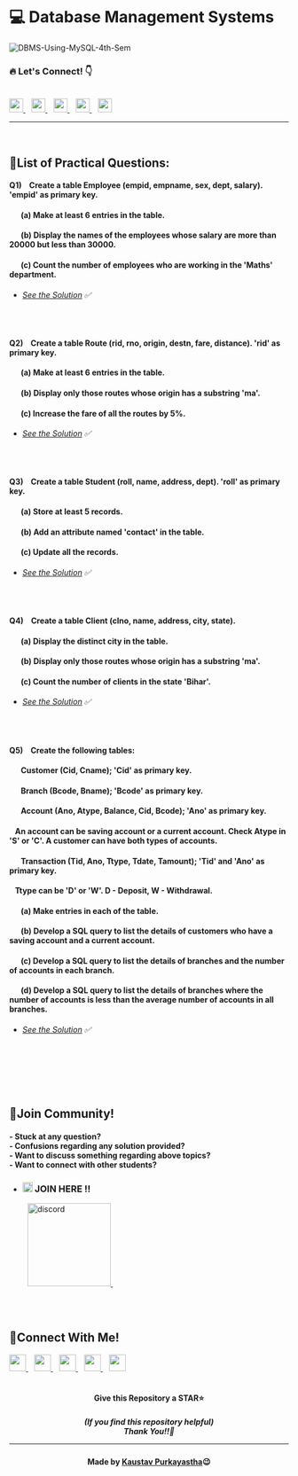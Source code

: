 #  💻 Database Management Systems

![DBMS-Using-MySQL-4th-Sem](https://socialify.git.ci/Kaustav-Purkayastha/DBMS-Using-MySQL-4th-Sem/image?description=1&descriptionEditable=CSC-C-402-L%20-%3E%20%0ADatabase%20Management%20Systems%20(LAB)%20&font=Inter&forks=1&language=1&name=1&owner=1&pattern=Formal%20Invitation&stargazers=1&theme=Dark)


### 🔥 Let\'s Connect! 👇 
  <br/>
  <a href="https://twitter.com/imKaustav_">
    <img width="25px" src="https://www.vectorlogo.zone/logos/twitter/twitter-tile.svg" />
  </a>&ensp;
  <a href="https://www.linkedin.com/in/kaustav-02">
    <img width="25px" src="https://www.vectorlogo.zone/logos/linkedin/linkedin-icon.svg" />
  </a>&ensp;
  <a href="https://github.com/Kaustav-Purkayastha">
  <img width="25px" src="https://www.vectorlogo.zone/logos/github/github-icon.svg" />
  </a>&ensp;
  <a href="https://www.instagram.com/_.kaustav._/">
    <img width="25px" src="https://www.vectorlogo.zone/logos/instagram/instagram-icon.svg" />
  </a>&ensp;
  <a href="https://www.facebook.com/kaustav.purkayastha.02/">
  <img width="25px" src="https://www.vectorlogo.zone/logos/facebook/facebook-official.svg" />
  </a>
  
***
<br/>

## 📜List of Practical Questions:

#### Q1) &ensp; Create a table Employee (empid, empname, sex, dept, salary). 'empid' as primary key.
#### &ensp; &ensp; (a) Make at least 6 entries in the table.
#### &ensp; &ensp; (b) Display the names of the employees whose salary are more than 20000 but less than 30000.
#### &ensp; &ensp; (c) Count the number of employees who are working in the 'Maths' department.
- ######  [See the Solution](https://github.com/Kaustav-Purkayastha/DBMS-Using-MySQL-4th-Sem/blob/main/Solutions/Q-01/Employee.sql) ✅
<br/>


#### Q2) &ensp; Create a table Route (rid, rno, origin, destn, fare, distance). 'rid' as primary key. 
#### &ensp; &ensp; (a) Make at least 6 entries in the table.
#### &ensp; &ensp; (b) Display only those routes whose origin has a substring 'ma'.
#### &ensp; &ensp; (c) Increase the fare of all the routes by 5%.
- ######  [See the Solution](https://github.com/Kaustav-Purkayastha/DBMS-Using-MySQL-4th-Sem/blob/main/Solutions/Q-02/Route.sql) ✅
<br/>


#### Q3) &ensp; Create a table Student (roll, name, address, dept). 'roll' as primary key.
#### &ensp; &ensp; (a) Store at least 5 records.
#### &ensp; &ensp; (b) Add an attribute named 'contact' in the table.
#### &ensp; &ensp; (c) Update all the records.
- ######  [See the Solution](https://github.com/Kaustav-Purkayastha/DBMS-Using-MySQL-4th-Sem/blob/main/Solutions/Q-03/Student.sql) ✅
<br/>


#### Q4) &ensp; Create a table Client (clno, name, address, city, state).
#### &ensp; &ensp; (a) Display the distinct city in the table.
#### &ensp; &ensp; (b) Display only those routes whose origin has a substring 'ma'.
#### &ensp; &ensp; (c) Count the number of clients in the state 'Bihar'.
- ######  [See the Solution](https://github.com/Kaustav-Purkayastha/DBMS-Using-MySQL-4th-Sem/blob/main/Solutions/Q-04/Client.sql) ✅
<br/>


#### Q5) &ensp; Create the following tables:
#### &ensp; &ensp; Customer (Cid, Cname);  'Cid' as primary key.
#### &ensp; &ensp; Branch (Bcode, Bname);  'Bcode' as primary key.
#### &ensp; &ensp; Account (Ano, Atype, Balance, Cid, Bcode);  'Ano' as primary key.
#### &ensp; An account can be saving account or a current account. Check Atype in 'S' or 'C'. A customer can have both types of accounts.
#### &ensp; &ensp; Transaction (Tid, Ano, Ttype, Tdate, Tamount);  'Tid' and 'Ano' as primary key.
#### &ensp; Ttype can be 'D' or 'W'. D - Deposit, W - Withdrawal.
#### &ensp; &ensp; (a) Make entries in each of the table.
#### &ensp; &ensp; (b) Develop a SQL query to list the details of customers who have a saving account and a current account.
#### &ensp; &ensp; (c) Develop a SQL query to list the details of branches and the number of accounts in each branch.
#### &ensp; &ensp; (d) Develop a SQL query to list the details of branches where the number of accounts is less than the average number of accounts in all branches.
- ######  [See the Solution](https://github.com/Kaustav-Purkayastha/DBMS-Using-MySQL-4th-Sem/blob/main/Solutions/Q-05/Bank.sql) ✅
<br/>



<br/>
<br/>
<br/>


## 🤖Join Community!
<h4>
- Stuck at any question?<br/>
- Confusions regarding any solution provided? <br/>
- Want to discuss something regarding above topics?<br/>
- Want to connect with other students?
</h4>

- ### <img width="18px" src="https://www.vectorlogo.zone/logos/reactjs/reactjs-icon.svg" alt="join"> JOIN HERE !!
&ensp; &ensp; &ensp; <a href="https://discord.gg/B6yCkhuBqw">
<img width="150px" src="https://www.vectorlogo.zone/logos/discordapp/discordapp-official.svg" alt="discord">
</a>&ensp;

<br/>
<br/>


## 🔁Connect With Me!
  <a href="https://twitter.com/imKaustav_">
    <img width="30px" src="https://www.vectorlogo.zone/logos/twitter/twitter-tile.svg" />
  </a>&ensp;
  <a href="https://www.linkedin.com/in/kaustav-02">
    <img width="30px" src="https://www.vectorlogo.zone/logos/linkedin/linkedin-icon.svg" />
  </a>&ensp;
  <a href="https://github.com/Kaustav-Purkayastha">
  <img width="30px" src="https://www.vectorlogo.zone/logos/github/github-icon.svg" />
  </a>&ensp;
  <a href="https://www.instagram.com/_.kaustav._/">
    <img width="30px" src="https://www.vectorlogo.zone/logos/instagram/instagram-icon.svg" />
  </a>&ensp;
  <a href="https://www.facebook.com/kaustav.purkayastha.02/">
  <img width="30px" src="https://www.vectorlogo.zone/logos/facebook/facebook-official.svg" />
  </a>

<br/>
<br/>

<h4 align="center">Give this Repository a STAR⭐</h4>
<h5 align="center">(If you find this repository helpful)
<br/> Thank You!!💝
<hr/>
</h5>
<h4 align="center">Made by <a href="https://twitter.com/imKaustav_">Kaustav Purkayastha</a>😉</h4>
